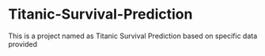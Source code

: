 # Titanic-Survival-Prediction
This is a project named as Titanic Survival Prediction based on specific data provided
